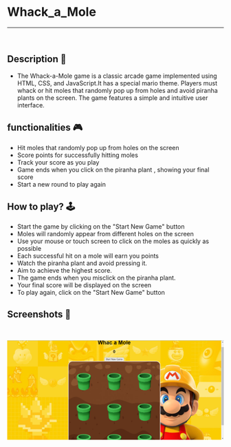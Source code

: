 # **Whack_a_Mole**

---

<br>

## **Description 📃**

- The Whack-a-Mole game is a classic arcade game implemented using HTML, CSS, and JavaScript.It has a special mario theme. Players must whack or hit moles that randomly pop up from holes and avoid piranha plants on the screen. The game features a simple and intuitive user interface.

## **functionalities 🎮**

- Hit moles that randomly pop up from holes on the screen
- Score points for successfully hitting moles
- Track your score as you play
- Game ends when you click on the piranha plant , showing your final score
- Start a new round to play again
  <br>

## **How to play? 🕹️**

- Start the game by clicking on the "Start New Game" button
- Moles will randomly appear from different holes on the screen
- Use your mouse or touch screen to click on the moles as quickly as possible
- Each successful hit on a mole will earn you points
- Watch the piranha plant and avoid pressing it.
- Aim to achieve the highest score.
- The game ends when you misclick on the piranha plant.
- Your final score will be displayed on the screen
- To play again, click on the "Start New Game" button
  <br>

## **Screenshots 📸**

<br>

![image](/Games/Whack_a_Mole/whac-a-mole%20.png)

<br>
